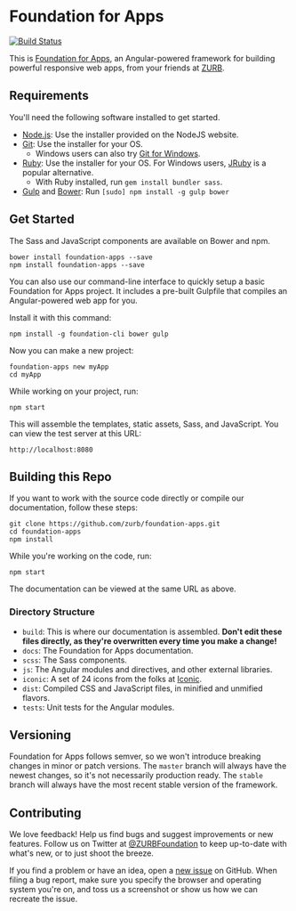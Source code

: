 # Foundation for Apps

[![Build Status](https://travis-ci.org/zurb/foundation-apps.svg)](https://travis-ci.org/zurb/foundation-apps)

This is [Foundation for Apps](http://foundation.zurb.com/apps), an Angular-powered framework for building powerful responsive web apps, from your friends at [ZURB](http://zurb.com).

## Requirements

You'll need the following software installed to get started.

  * [Node.js](http://nodejs.org): Use the installer provided on the NodeJS website.
  * [Git](http://git-scm.com/downloads): Use the installer for your OS.
    * Windows users can also try [Git for Windows](http://git-for-windows.github.io/).
  * [Ruby](https://www.ruby-lang.org/en/): Use the installer for your OS. For Windows users, [JRuby](http://jruby.org/) is a popular alternative.
    * With Ruby installed, run `gem install bundler sass`.
  * [Gulp](http://gulpjs.com/) and [Bower](http://bower.io): Run `[sudo] npm install -g gulp bower`

## Get Started

The Sass and JavaScript components are available on Bower and npm.
```
bower install foundation-apps --save
npm install foundation-apps --save
```

You can also use our command-line interface to quickly setup a basic Foundation for Apps project. It includes a pre-built Gulpfile that compiles an Angular-powered web app for you.

Install it with this command:
```
npm install -g foundation-cli bower gulp
```

Now you can make a new project:
```
foundation-apps new myApp
cd myApp
```

While working on your project, run:
```
npm start
```

This will assemble the templates, static assets, Sass, and JavaScript. You can view the test server at this URL:
```
http://localhost:8080
```

## Building this Repo

If you want to work with the source code directly or compile our documentation, follow these steps:
```
git clone https://github.com/zurb/foundation-apps.git
cd foundation-apps
npm install
```

While you're working on the code, run:
```
npm start
```

The documentation can be viewed at the same URL as above.

### Directory Structure

* `build`: This is where our documentation is assembled. **Don't edit these files directly, as they're overwritten every time you make a change!**
* `docs`: The Foundation for Apps documentation.
* `scss`: The Sass components.
* `js`: The Angular modules and directives, and other external libraries.
* `iconic`: A set of 24 icons from the folks at [Iconic](https://useiconic.com/).
* `dist`: Compiled CSS and JavaScript files, in minified and unmified flavors.
* `tests`: Unit tests for the Angular modules.

## Versioning

Foundation for Apps follows semver, so we won't introduce breaking changes in minor or patch versions. The `master` branch will always have the newest changes, so it's not necessarily production ready. The `stable` branch will always have the most recent stable version of the framework.

## Contributing

We love feedback! Help us find bugs and suggest improvements or new features. Follow us on Twitter at [@ZURBFoundation](https://twitter.com/zurbfoundation) to keep up-to-date with what's new, or to just shoot the breeze.

If you find a problem or have an idea, open a [new issue](https://github.com/zurb/foundation-apps/issues) on GitHub. When filing a bug report, make sure you specify the browser and operating system you're on, and toss us a screenshot or show us how we can recreate the issue.
